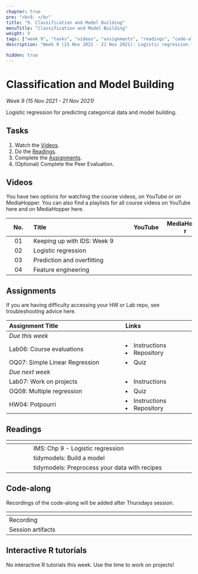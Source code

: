```yaml
---
chapter: true
pre: "<b>9. </b>"
title: "9. Classification and Model Building"
menuTitle: "Classification and Model Building"
weight: 9
tags: ["week 9", "tasks", "videos", "assignments", "readings", "code-along", "tutorials"] 
description: "Week 9 (15 Nov 2021 - 21 Nov 2021): Logistic regression for predicting categorical data and model building."

hidden: true
---
```


# Classification and Model Building

_Week 9 (15 Nov 2021 - 21 Nov 2021)_

Logistic regression for predicting categorical data and model building.

## Tasks

<ol>
  <li>Watch the <a href="#videos">Videos</a>.</li>
  <li>Do the <a href="#readings">Readings</a>.</li>
  <li>Complete the <a href="#assignments">Assignments</a>.</li>
  <li>(Optional) Complete the <a id="PE03">Peer Evaluation</a>.</li>
</ol>

## Videos

<p style="text-align: left">You have two options for watching the course videos, on YouTube or on MediaHopper. You can also find a playlists for all course videos on YouTube <a id="playlistyt">here</a> and on MediaHopper <a id="playlistmh">here</a>.

| <div style="width:50px;text-align:center">No.</div> | <div style="width:250px;text-align:left">Title</div> | <div style="width:80px;text-align:center">YouTube</div> | <div style="width:100px;text-align:center">MediaHopper</div> |  <div style="width:80px;text-align:center">Slides</div> | <div style="width:170px;text-align:center">Additional Links</div> | 
|:---:|:---------------------|:-------:|:-----------:|:--------:|:------|
| 01  | Keeping up with IDS: Week 9| <a id="Error1"><span style="color: red;"><i class="fab fa-youtube fa-lg" /></span></a> | <a id="Error1"><span style="color: #0A1E3F;"><i class="fas fa-file-video fa-lg"/></span></a> | - | - |
| 02  | 	Logistic regression | <a id="W9L2YT"><span style="color: red;"><i class="fab fa-youtube fa-lg" /></span></a> | <a id="W9L2MH"><span style="color: #0A1E3F;"><i class="fas fa-file-video fa-lg"/></span></a> | <a id="W9L2S"><span style="color: #4b5357;"><i class="fas fa-desktop fa-lg"/></span></a>  | - |
| 03  | 	Prediction and overfitting  | <a id="W9L3YT"><span style="color: red;"><i class="fab fa-youtube fa-lg" /></span></a> | <a id="W9L3MH"><span style="color: #0A1E3F;"><i class="fas fa-file-video fa-lg"/></span></a> | <a id="W9L3S"><span style="color: #4b5357;"><i class="fas fa-desktop fa-lg"/></span></a>  | - |
| 04  | 	Feature engineering    | <a id="W9L4YT"><span style="color: red;"><i class="fab fa-youtube fa-lg" /></span></a> | <a id="W9L4MH"><span style="color: #0A1E3F;"><i class="fas fa-file-video fa-lg"/></span></a> | <a id="W9L4S"><span style="color: #4b5357;"><i class="fas fa-desktop fa-lg"/></span></a>  | - |

## Assignments

<p style="text-align: left">If you are having difficulty accessing your HW or Lab repo, see troubleshooting advice <a id="troubleshoot">here</a>.</p>

| <div style="width:300px;text-align:left">Assignment Title</div> | <div style="width:170px;text-align:left">Links</div> | <div style="width:180px;text-align:left">Due</div> |
|:---|:---|:---|
| *Due this week* | | |
| Lab06: Course evaluations | <li><a id="LAB6I">Instructions</a></li> <li><a id="LAB6R">Repository</a></li> | Tue, 16 Nov, 16:00 UK  |
| OQ07: Simple Linear Regression | <li><a id="OQ7">Quiz</a></li> | Wed, 17 Nov, 23:59 UK |
| *Due next week* | | | 
| Lab07: Work on projects | <li><a id="LAB7I">Instructions</a></li> | Tue, 23 Nov, 16:00 UK |
| OQ08: Multiple regression | <li><a id="OQ8">Quiz</a></li> | Wed, 24 Nov, 23:59 UK |
| HW04: Potpourri | <li><a id="HW4I">Instructions</a></li><li><a id="HW4R">Repository</a></li> | Thu, 25 Nov, 16:00 UK | 

## Readings

| <div style="width:50px"></div>  | <div style="width:420px"></div>  |  <div style="width:200px"></div> |
|:---:|:---|:---:|
| <i class="fas fa-book"></i> | IMS: <a id="IMS9">Chp 9 - Logistic regression</a> | **Required** |
| <i class="fab fa-readme"></i> | tidymodels: <a id="TMBaM">Build a model</a> | Optional |
| <i class="fab fa-readme"></i> | tidymodels: <a id="TMP">Preprocess your data with recipes</a> | Optional |

## Code-along

<p style="text-align: left"> Recordings of the code-along will be added after Thursdays session.</p>

| <div style="width:200px"></div>  | <div style="width:480px"></div>  |
|:---|:---|
| Recording | |
| Session artifacts ||

## Interactive R tutorials

<p style="text-align: left"> No interactive R tutorials this week. Use the time to work on projects!</p>